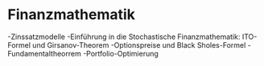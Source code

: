 # Finanzmathematik




-Zinssatzmodelle 
-Einführung in die Stochastische Finanzmathematik: ITO-Formel und Girsanov-Theorem
-Optionspreise und Black Sholes-Formel 
-Fundamentaltheorrem 
-Portfolio-Optimierung
